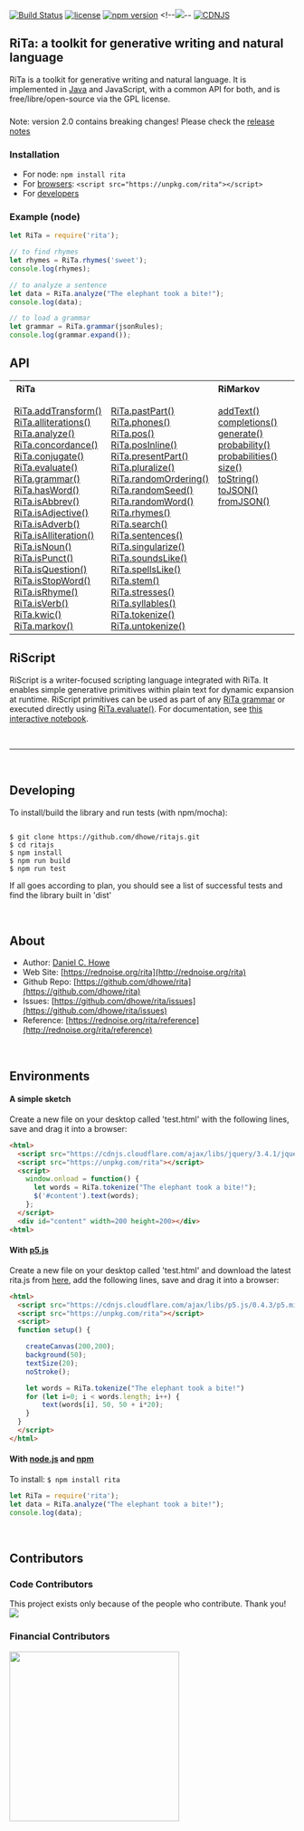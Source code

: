 [![Build Status](https://travis-ci.org/dhowe/RiTaJS.svg?branch=master)](https://travis-ci.org/dhowe/ritajs) <a href="http://www.gnu.org/licenses/gpl-3.0.en.html"><img src="https://img.shields.io/badge/license-GPL-orange.svg" alt="license"></a> <a href="https://www.npmjs.com/package/rita"><img src="https://img.shields.io/npm/v/rita.svg" alt="npm version"></a> <!--[![](https://data.jsdelivr.com/v1/package/npm/rita/badge)](https://www.jsdelivr.com/package/npm/rita)-- [![CDNJS](https://img.shields.io/cdnjs/v/rita.svg)](https://cdnjs.com/libraries/rita/)

## RiTa: a toolkit for generative writing and natural language

RiTa is a toolkit for generative writing and natural language. It is implemented in [Java](https://github.com/dhowe/rita4j/) and JavaScript, with a common API for both, and is free/libre/open-source via the GPL license.

###

Note: version 2.0 contains breaking changes! Please check the [release notes](https://rednoise.org/rita/#whats-new-wrapper)

### Installation

* For node: `npm install rita`
* For [browsers](#a-simple-sketch): ```<script src="https://unpkg.com/rita"></script>```
* For [developers](#developing)

### Example (node)

```javascript
let RiTa = require('rita');

// to find rhymes
let rhymes = RiTa.rhymes('sweet');
console.log(rhymes);

// to analyze a sentence
let data = RiTa.analyze("The elephant took a bite!");
console.log(data);

// to load a grammar
let grammar = RiTa.grammar(jsonRules);
console.log(grammar.expand());
```

## API

  <table cellspacing="0" cellpadding="0" style="vertical-align: top;">
   <tr>
    <th colspan=2 style="text-align: left; padding-left: 12px">RiTa
    </th>
    <th colspan=1 style="text-align: left;">RiMarkov</th>
    <th colspan=1 style="text-align: left;">RiGrammar</th>
   </tr>
   <tr>
    <td style="vertical-align: top; padding-top: 15px">
      <a href="https://rednoise.org/rita/reference/RiTa/addTransform/index.html">RiTa.addTransform()</a><br/>
      <a href="https://rednoise.org/rita/reference/RiTa/alliterations/index.html">RiTa.alliterations()</a><br/>
      <a href="https://rednoise.org/rita/reference/RiTa/analyze/index.html">RiTa.analyze()</a><br/>
      <a href="https://rednoise.org/rita/reference/RiTa/concordance/index.html">RiTa.concordance()</a><br/>
      <a href="https://rednoise.org/rita/reference/RiTa/conjugate/index.html">RiTa.conjugate()</a><br/>
      <a href="https://rednoise.org/rita/reference/RiTa/evaluate/index.html">RiTa.evaluate()</a><br/>
      <a href="https://rednoise.org/rita/reference/RiTa/grammar/index.html">RiTa.grammar()</a><br/>
      <a href="https://rednoise.org/rita/reference/RiTa/hasWord/index.html">RiTa.hasWord()</a><br/>
      <a href="https://rednoise.org/rita/reference/RiTa/isAbbrev/index.html">RiTa.isAbbrev()</a><br/>
      <a href="https://rednoise.org/rita/reference/RiTa/isAdjective/index.html">RiTa.isAdjective()</a><br/>
      <a href="https://rednoise.org/rita/reference/RiTa/isAdverb/index.html">RiTa.isAdverb()</a><br/>
      <a href="https://rednoise.org/rita/reference/RiTa/isAlliteration/index.html">RiTa.isAlliteration()</a><br/>
      <a href="https://rednoise.org/rita/reference/RiTa/isNoun/index.html">RiTa.isNoun()</a><br/>
      <a href="https://rednoise.org/rita/reference/RiTa/isPunct/index.html">RiTa.isPunct()</a><br/>
      <a href="https://rednoise.org/rita/reference/RiTa/isQuestion/index.html">RiTa.isQuestion()</a><br/>
      <a href="https://rednoise.org/rita/reference/RiTa/isStopWord/index.html">RiTa.isStopWord()</a><br/>
      <a href="https://rednoise.org/rita/reference/RiTa/isRhyme/index.html">RiTa.isRhyme()</a><br/>
      <a href="https://rednoise.org/rita/reference/RiTa/isVerb/index.html">RiTa.isVerb()</a><br/>
      <a href="https://rednoise.org/rita/reference/RiTa/kwic/index.html">RiTa.kwic()</a><br/>
      <a href="https://rednoise.org/rita/reference/RiTa/markov/index.html">RiTa.markov()</a><br/>
    </td>
    <td style="vertical-align: top; padding-top: 15px">
      <a href="https://rednoise.org/rita/reference/RiTa/pastPart/index.html">RiTa.pastPart()</a><br/>
      <a href="https://rednoise.org/rita/reference/RiTa/phones/index.html">RiTa.phones()</a><br/>
      <a href="https://rednoise.org/rita/reference/RiTa/pos/index.html">RiTa.pos()</a><br/>
      <a href="https://rednoise.org/rita/reference/RiTa/posInline/index.html">RiTa.posInline()</a><br/>
      <a href="https://rednoise.org/rita/reference/RiTa/presentPart/index.html">RiTa.presentPart()</a><br/>
      <a href="https://rednoise.org/rita/reference/RiTa/pluralize/index.html">RiTa.pluralize()</a><br/>
      <a href="https://rednoise.org/rita/reference/RiTa/randomOrdering/index.html">RiTa.randomOrdering()</a><br/>
      <a href="https://rednoise.org/rita/reference/RiTa/randomSeed/index.html">RiTa.randomSeed()</a><br/>
      <a href="https://rednoise.org/rita/reference/RiTa/randomWord/index.html">RiTa.randomWord()</a><br/>
      <a href="https://rednoise.org/rita/reference/RiTa/rhymes/index.html">RiTa.rhymes()</a><br/>
      <!--a href="./RiTa/scripting/index.html">RiTa.scripting()</a><br/-->
      <a href="https://rednoise.org/rita/reference/RiTa/search/index.html">RiTa.search()</a><br/>
      <a href="https://rednoise.org/rita/reference/RiTa/sentences/index.html">RiTa.sentences()</a><br/>
      <a href="https://rednoise.org/rita/reference/RiTa/singularize/index.html">RiTa.singularize()</a><br/>
      <a href="https://rednoise.org/rita/reference/RiTa/soundsLike/index.html">RiTa.soundsLike()</a><br/>
      <a href="https://rednoise.org/rita/reference/RiTa/spellsLike/index.html">RiTa.spellsLike()</a><br/>
      <a href="https://rednoise.org/rita/reference/RiTa/stem/index.html">RiTa.stem()</a><br/>
      <a href="https://rednoise.org/rita/reference/RiTa/stresses/index.html">RiTa.stresses()</a><br/>
      <a href="https://rednoise.org/rita/reference/RiTa/syllables/index.html">RiTa.syllables()</a><br/>
      <a href="https://rednoise.org/rita/reference/RiTa/tokenize/index.html">RiTa.tokenize()</a><br/>
      <a href="https://rednoise.org/rita/reference/RiTa/untokenize/index.html">RiTa.untokenize()</a><br/>
      <!--a href="./RiTa/VERSION/index.html">RiTa.VERSION</a><br/-->
    </td>
    <td style="vertical-align: top; padding-top: 15px; min-width: 125px">
      <a href="https://rednoise.org/rita/reference/Markov/addText/index.html">addText()</a><br/>
      <a href="https://rednoise.org/rita/reference/Markov/completions/index.html">completions()</a><br/>
      <a href="https://rednoise.org/rita/reference/Markov/generate/index.html">generate()</a><br/>
      <a href="https://rednoise.org/rita/reference/Markov/probability/index.html">probability()</a><br/>
      <a href="https://rednoise.org/rita/reference/Markov/probabilities/index.html">probabilities()</a><br/>
      <a href="https://rednoise.org/rita/reference/Markov/size/index.html">size()</a><br/>
      <a href="https://rednoise.org/rita/reference/Markov/toString/index.html">toString()</a><br/>
      <a href="https://rednoise.org/rita/reference/Markov/toJSON/index.html">toJSON()</a><br/>
      <a href="https://rednoise.org/rita/reference/Markov/fromJSON/index.html">fromJSON()</a><br/>
    </td>
    <td style="vertical-align: top; padding-top: 15px; min-width: 125px">
      <a href="https://rednoise.org/rita/reference/Grammar/addRule/index.html">addRule()</a><br/>
      <a href="https://rednoise.org/rita/reference/Grammar/addRules/index.html">addRules()</a><br/>
      <a href="https://rednoise.org/rita/reference/Grammar/expand/index.html">expand()</a><br/>
      <a href="https://rednoise.org/rita/reference/Grammar/removeRule/index.html">removeRule()</a><br/>
      <a href="https://rednoise.org/rita/reference/Grammar/toJSON/index.html">toJSON()</a><br/>
      <a href="https://rednoise.org/rita/reference/Grammar/toString/index.html">toString()</a><br/>
      <a href="https://rednoise.org/rita/reference/Grammar/fromJSON/index.html">fromJSON()</a><br/>
    </td>
 </tr>
</table>

## RiScript

RiScript is a writer-focused scripting language integrated with RiTa. It enables simple generative primitives within plain text for dynamic expansion at runtime. RiScript primitives can be used as part of any [RiTa grammar](https://rednoise.org/rita/reference/RiTa/grammar/) or executed directly using [RiTa.evaluate()](https://rednoise.org/rita/reference/RiTa/evaluate/). For documentation, see [this interactive notebook](https://observablehq.com/@dhowe/riscript).

<br>

<hr>

<br>

## Developing
To install/build the library and run tests (with npm/mocha):
```shell

$ git clone https://github.com/dhowe/ritajs.git
$ cd ritajs 
$ npm install
$ npm run build 
$ npm run test

```
If all goes according to plan, you should see a list of successful tests and find the library built in 'dist'

&nbsp;


## About

* Author:   [Daniel C. Howe](http://rednoise.org/daniel)
* Web Site:          [https://rednoise.org/rita](http://rednoise.org/rita)
* Github Repo:       [https://github.com/dhowe/rita](https://github.com/dhowe/rita)
* Issues:       [https://github.com/dhowe/rita/issues](https://github.com/dhowe/rita/issues)
* Reference:    [https://rednoise.org/rita/reference](http://rednoise.org/rita/reference)

&nbsp;

## Environments

#### A simple sketch
 
Create a new file on your desktop called 'test.html' with the following lines, save and drag it into a browser:

```html
<html>
  <script src="https://cdnjs.cloudflare.com/ajax/libs/jquery/3.4.1/jquery.min.js"></script>
  <script src="https://unpkg.com/rita"></script>
  <script>
    window.onload = function() {
      let words = RiTa.tokenize("The elephant took a bite!");
      $('#content').text(words);
    };
  </script>
  <div id="content" width=200 height=200></div>
<html>
```

#### With [p5.js](http://p5js.org/)
 
Create a new file on your desktop called 'test.html' and download the latest rita.js from [here](http://rednoise.org/rita/download/rita.min.js), add the following lines, save and drag it into a browser:

```html
<html>
  <script src="https://cdnjs.cloudflare.com/ajax/libs/p5.js/0.4.3/p5.min.js"></script>
  <script src="https://unpkg.com/rita"></script>
  <script>
  function setup() {

    createCanvas(200,200);
    background(50);
    textSize(20);
    noStroke();

    let words = RiTa.tokenize("The elephant took a bite!")
    for (let i=0; i < words.length; i++) {
        text(words[i], 50, 50 + i*20);
    }
  }
  </script>
</html>
```

#### With [node.js](http://nodejs.org/) and [npm](https://www.npmjs.com/)
 
To install: `$ npm install rita`

```javascript
let RiTa = require('rita');
let data = RiTa.analyze("The elephant took a bite!");
console.log(data);
```

&nbsp;

## Contributors

### Code Contributors

This project exists only because of the people who contribute. Thank you!
<a href="https://github.com/dhowe/RiTa/graphs/contributors"><img src="https://opencollective.com/RiTa/contributors.svg?width=890&button=false" /></a>

### Financial Contributors
<a href="https://opencollective.com/rita/donate" target="_blank">
  <img src="https://opencollective.com/rita/contribute/button@2x.png?color=blue" width=300 />
</a>
